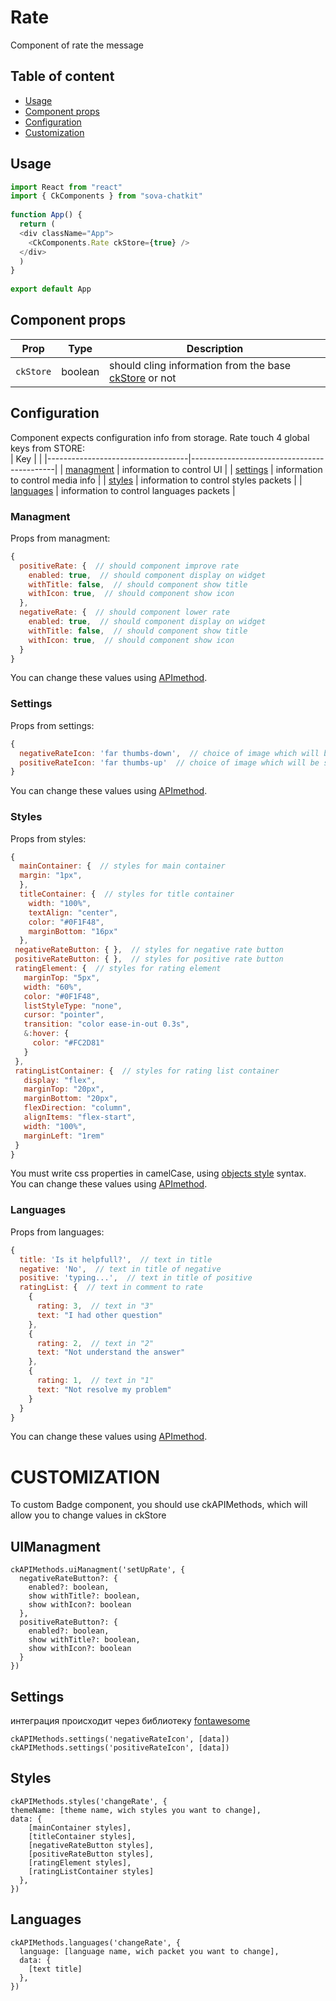 # Rate
Component of rate the message



## Table of content
* [Usage](#usage) 
* [Component props](#component_props)   
* [Configuration](#configuration)   
* [Customization](#customization)   



## Usage <a name="usage"></a>
```javascript
import React from "react"
import { CkComponents } from "sova-chatkit"
 
function App() {
  return (
  <div className="App">
    <CkComponents.Rate ckStore={true} />
  </div>
  )
}
 
export default App
```



## Component props <a name="component_props"></a>
| Prop       | Type    |  Description                                                                                      |
|------------|---------|---------------------------------------------------------------------------------------------------|
| `ckStore`  | boolean | should cling information from the base [ckStore](https://github.com/sovaai/chatKit-lib#3) or not  |



## Configuration <a name="configuration"></a>
Component expects configuration info from storage. Rate touch 4 global keys from STORE:  
| Key                               |                                            |
|-----------------------------------|--------------------------------------------|
| [managment](#conf_managment)      | information to control UI                  |
| [settings](#conf_settings)        | information to control media info          |
| [styles](#conf_styles)            | information to control styles packets      |
| [languages](#conf_languages)      | information to control languages packets   |



### Managment <a name="conf_managment"></a>
Props from managment:  
```javascript
{
  positiveRate: {  // should component improve rate
    enabled: true,  // should component display on widget
    withTitle: false,  // should component show title
    withIcon: true,  // should component show icon
  },
  negativeRate: {  // should component lower rate
    enabled: true,  // should component display on widget
    withTitle: false,  // should component show title
    withIcon: true,  // should component show icon
  }
}
```
You can change these values using [APImethod](#custom_managment "description of method").



### Settings <a name="conf_settings"></a>
Props from settings:  
```javascript
{
  negativeRateIcon: 'far thumbs-down',  // choice of image which will be shown as negative rate icon
  positiveRateIcon: 'far thumbs-up'  // choice of image which will be shown as positive rate icon
}
```
You can change these values using [APImethod](#custom_settings "description of method").



### Styles <a name="conf_styles"></a>
Props from styles:  
```javascript
{
  mainContainer: {  // styles for main container
  margin: "1px",
  },
  titleContainer: {  // styles for title container
    width: "100%",
    textAlign: "center",
    color: "#0F1F48",
    marginBottom: "16px"
  },
 negativeRateButton: { },  // styles for negative rate button
 positiveRateButton: { },  // styles for positive rate button
 ratingElement: {  // styles for rating element
   marginTop: "5px",
   width: "60%",
   color: "#0F1F48",
   listStyleType: "none",
   cursor: "pointer",
   transition: "color ease-in-out 0.3s",
   &:hover: {
     color: "#FC2D81"
   }
 },
 ratingListContainer: {  // styles for rating list container
   display: "flex",
   marginTop: "20px",
   marginBottom: "20px",
   flexDirection: "column",
   alignItems: "flex-start",
   width: "100%",
   marginLeft: "1rem"
 }
}
```
You must write css properties in camelCase, using [objects style](https://emotion.sh/docs/object-styles "read more about objects style") syntax.  
You can change these values using [APImethod](#custom_styles "description of method").



### Languages <a name="conf_languages"></a>
Props from languages:  
```javascript
{
  title: 'Is it helpfull?',  // text in title
  negative: 'No',  // text in title of negative
  positive: 'typing...',  // text in title of positive
  ratingList: {  // text in comment to rate
    {
      rating: 3,  // text in "3"
      text: "I had other question"
    },
    {
      rating: 2,  // text in "2"
      text: "Not understand the answer"
    },
    {
      rating: 1,  // text in "1"
      text: "Not resolve my problem"
    }
  }
}
```
You can change these values using [APImethod](#custom_languages "description of method").







# CUSTOMIZATION
To custom Badge component, you should use ckAPIMethods, which will allow you to change values in ckStore

## UIManagment
```
ckAPIMethods.uiManagment('setUpRate', {
  negativeRateButton?: {
    enabled?: boolean,
    show withTitle?: boolean,
    show withIcon?: boolean
  },
  positiveRateButton?: {
    enabled?: boolean,
    show withTitle?: boolean,
    show withIcon?: boolean
  }
})
```

## Settings
интеграция происходит через библиотеку [fontawesome](https://github.com/FortAwesome/react-fontawesome "fontawesome")  
```
ckAPIMethods.settings('negativeRateIcon', [data])
ckAPIMethods.settings('positiveRateIcon', [data])
```

## Styles
```
ckAPIMethods.styles('changeRate', {
themeName: [theme name, wich styles you want to change],
data: {
    [mainContainer styles],
    [titleContainer styles],
    [negativeRateButton styles],
    [positiveRateButton styles],
    [ratingElement styles],
    [ratingListContainer styles]
  },
})
```

## Languages
```
ckAPIMethods.languages('changeRate', {
  language: [language name, wich packet you want to change],
  data: {
    [text title]
  },
})
```
